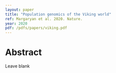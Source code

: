 ```yaml
---
layout: paper
title: "Population genomics of the Viking world"
ref: Margaryan et al. 2020. Nature.
year: 2020
pdf: /pdfs/papers/viking.pdf
---
```


# Abstract

Leave blank